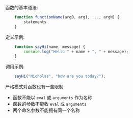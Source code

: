 
函数的基本语法:
```js
    function functionName(arg0, arg1, ..., argN) {
        statements
    }
```

定义示例:
```js
    function sayHi(name, message) {
        console.log("Hello " + name + ", " + message);
    }
```

调用示例:
```js
    sayHi("Nicholas", "how are you today?");
```

严格模式对函数也有一些限制:
- 函数不能以 `eval` 或 `arguments` 作为名称
- 函数的参数不能收 `eval` 或 `arguments`
- 两个命名参数不能拥有同一个名称

